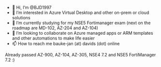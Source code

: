 - 👋 Hi, I’m @BJD1997
- 👀 I’m interested in Azure Virtual Desktop and other on-prem or cloud solutions
- 🌱 I’m currently studying for my NSE5 Fortimanager exam (next on the roadmap are MD-102, AZ-204 and AZ-104)
- 💞️ I’m looking to collaborate on Azure managed apps or ARM templates and other automations to make life easier
- 📫 How to reach me bauke-jan (at) davids (dot) online

Already passed AZ-900, AZ-104, AZ-305, NSE4 7.2 and NSE5 FortiManager 7.2  :)

<!---
BJD1997/BJD1997 is a ✨ special ✨ repository because its `README.md` (this file) appears on your GitHub profile.
You can click the Preview link to take a look at your changes.
--->
